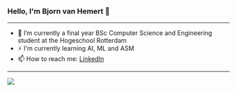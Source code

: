### Hello, I'm Bjorn van Hemert 👋

---

- 🔭 I’m currently a final year BSc Computer Science and Engineering student at the Hogeschool Rotterdam
- ⚡ I'm currently learning AI, ML and ASM
- 📫 How to reach me: [LinkedIn](https://www.linkedin.com/in/bjorn-van-hemert-160715198/)

---
<img src="https://github-readme-stats.vercel.app/api?username=BHemert&&show_icons=true&theme=tokyonight">
